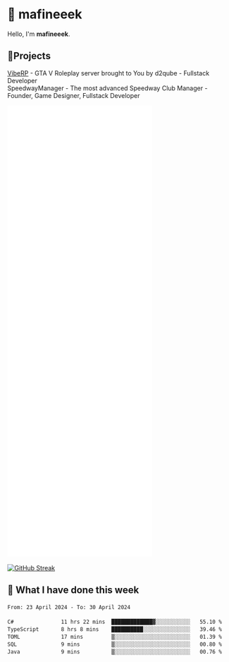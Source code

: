 # 👋 mafineeek
Hello, I'm **mafineeek**.

## 📝Projects

[VibeRP](https://v-rp.pl) - GTA V Roleplay server brought to You by d2qube - Fullstack Developer<br/>
SpeedwayManager - The most advanced Speedway Club Manager - Founder, Game Designer, Fullstack Developer


![](./github-metrics.svg)

[![GitHub Streak](https://streak-stats.demolab.com/?user=mafineeek)](https://git.io/streak-stats)

## 📰 What I have done this week
<!--START_SECTION:waka-->

```txt
From: 23 April 2024 - To: 30 April 2024

C#               11 hrs 22 mins  █████████████▓░░░░░░░░░░░   55.10 %
TypeScript       8 hrs 8 mins    ██████████░░░░░░░░░░░░░░░   39.46 %
TOML             17 mins         ▒░░░░░░░░░░░░░░░░░░░░░░░░   01.39 %
SQL              9 mins          ▒░░░░░░░░░░░░░░░░░░░░░░░░   00.80 %
Java             9 mins          ▒░░░░░░░░░░░░░░░░░░░░░░░░   00.76 %
```

<!--END_SECTION:waka-->
